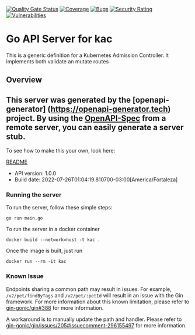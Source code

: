 [![Quality Gate Status](https://sonarcloud.io/api/project_badges/measure?project=ptonini_pod-ca-injector&metric=alert_status)](https://sonarcloud.io/summary/new_code?id=ptonini_pod-ca-injector)
[![Coverage](https://sonarcloud.io/api/project_badges/measure?project=ptonini_pod-ca-injector&metric=coverage)](https://sonarcloud.io/summary/new_code?id=ptonini_pod-ca-injector)
[![Bugs](https://sonarcloud.io/api/project_badges/measure?project=ptonini_pod-ca-injector&metric=bugs)](https://sonarcloud.io/summary/new_code?id=ptonini_pod-ca-injector)
[![Security Rating](https://sonarcloud.io/api/project_badges/measure?project=ptonini_pod-ca-injector&metric=security_rating)](https://sonarcloud.io/summary/new_code?id=ptonini_pod-ca-injector)
[![Vulnerabilities](https://sonarcloud.io/api/project_badges/measure?project=ptonini_pod-ca-injector&metric=vulnerabilities)](https://sonarcloud.io/summary/new_code?id=ptonini_pod-ca-injector)

# Go API Server for kac

This is a generic definition for a Kubernetes Admission Controller. It implements both validate an mutate routes

## Overview
This server was generated by the [openapi-generator]
(https://openapi-generator.tech) project.
By using the [OpenAPI-Spec](https://github.com/OAI/OpenAPI-Specification) from a remote server, you can easily generate a server stub.
-

To see how to make this your own, look here:

[README](https://openapi-generator.tech)

- API version: 1.0.0
- Build date: 2022-07-26T01:04:19.810700-03:00[America/Fortaleza]

### Running the server

To run the server, follow these simple steps:

```
go run main.go
```

To run the server in a docker container
```
docker build --network=host -t kac .
```

Once the image is built, just run
```
docker run --rm -it kac 
```

### Known Issue

Endpoints sharing a common path may result in issues. For example, `/v2/pet/findByTags` and `/v2/pet/:petId` will result in an issue with the Gin framework. For more information about this known limitation, please refer to [gin-gonic/gin#388](https://github.com/gin-gonic/gin/issues/388) for more information.

A workaround is to manually update the path and handler. Please refer to [gin-gonic/gin/issues/205#issuecomment-296155497](https://github.com/gin-gonic/gin/issues/205#issuecomment-296155497) for more information.
